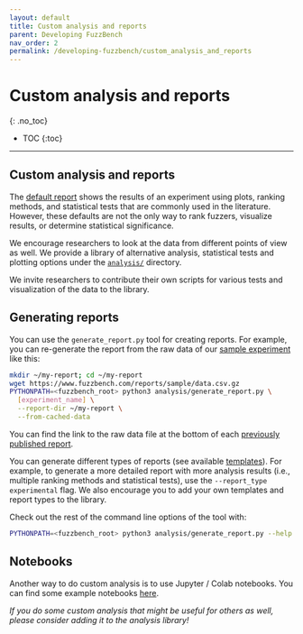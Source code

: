```yaml
---
layout: default
title: Custom analysis and reports
parent: Developing FuzzBench
nav_order: 2
permalink: /developing-fuzzbench/custom_analysis_and_reports
---
```


# Custom analysis and reports
{: .no_toc}

- TOC
{:toc}

---

## Custom analysis and reports

The [default report]({{site.baseurl}}/reference/report/) shows the results of an
experiment using plots, ranking methods, and statistical tests that are commonly
used in the literature. However, these defaults are not the only way to rank
fuzzers, visualize results, or determine statistical significance.

We encourage researchers to look at the data from different points of view as
well. We provide a library of alternative analysis, statistical tests and
plotting options under the
[`analysis/`](https://github.com/google/fuzzbench/tree/master/analysis)
directory.

We invite researchers to contribute their own scripts for various tests and
visualization of the data to the library.

## Generating reports

You can use the `generate_report.py` tool for creating reports. For example, you
can re-generate the report from the raw data of our [sample
experiment](https://www.fuzzbench.com/reports/sample/index.html) like this:

```bash
mkdir ~/my-report; cd ~/my-report
wget https://www.fuzzbench.com/reports/sample/data.csv.gz
PYTHONPATH=<fuzzbench_root> python3 analysis/generate_report.py \
  [experiment_name] \
  --report-dir ~/my-report \
  --from-cached-data
```

You can find the link to the raw data file at the bottom of each [previously
published report](https://www.fuzzbench.com/reports/index.html).

You can generate different types of reports (see available
[templates](https://github.com/google/fuzzbench/tree/master/analysis/report_templates)).
For example, to generate a more detailed report with more analysis results
(i.e., multiple ranking methods and statistical tests), use the `--report_type
experimental` flag. We also encourage you to add your own templates and report
types to the library.

Check out the rest of the command line options of the tool with:

```bash
PYTHONPATH=<fuzzbench_root> python3 analysis/generate_report.py --help
```

## Notebooks

Another way to do custom analysis is to use Jupyter / Colab notebooks. You can
find some example notebooks
[here](https://github.com/google/fuzzbench/tree/master/analysis/notebooks).

_If you do some custom analysis that might be useful for others as well, please
consider adding it to the analysis library!_
